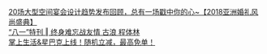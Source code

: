   
[20场大型空间宴会设计趋势发布回顾，总有一场戳中你的心~【2018亚洲婚礼风尚盛典】](http://www.dianyue.me/archives/580/bwnol97cscd8f7qd/)  
[“八一”特刊 ‖ 终身难忘战友情 古浪 程体林](http://www.dianyue.me/archives/890/l9uun4xn7rmozjmg/)  
[掌上生活&amp;星巴克上线！随机立减，最高免单！](http://www.dianyue.me/archives/367/wkmqm868fri5gyhj/)